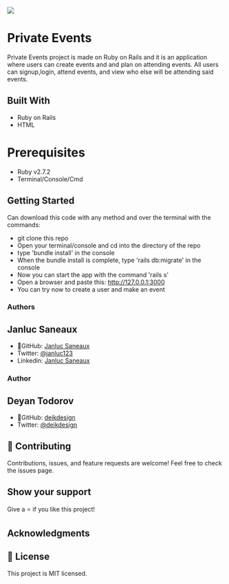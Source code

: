 ![](https://img.shields.io/badge/Microverse-blueviolet)

# Private Events

Private Events project is made on Ruby on Rails and it is an application where users can create events and and plan on attending events. All users can signup,login, attend events, and view who else will be attending said events.

## Built With
- Ruby on Rails
- HTML


# Prerequisites
- Ruby v2.7.2
- Terminal/Console/Cmd

## Getting Started
Can download this code with any method and over the terminal with the commands:

- git clone this repo
- Open your terminal/console and cd into the directory of the repo
- type 'bundle install' in the console
- When the bundle install is complete, type 'rails db:migrate' in the console
- Now you can start the app with the command 'rails s' 
- Open a browser and paste this: http://127.0.0.1:3000
- You can try now to create a user and make an event



### Authors
## Janluc Saneaux
- 👤GitHub: [Janluc Saneaux](https://github.com/janluc)
- Twitter: [@janluc123](https://twitter.com/janluc123)
- Linkedin: [Janluc Saneaux](https://www.linkedin.com/in/janluc-saneaux-91707a1b4/)

### Author
## Deyan Todorov
- 👤GitHub: [deikdesign](https://github.com/deikdesign/)
- Twitter: [@deikdesign](https://twitter.com/deikdesign)

## 🤝 Contributing

Contributions, issues, and feature requests are welcome!
Feel free to check the issues page.

## Show your support

Give a ⭐️ if you like this project!

## Acknowledgments

## 📝 License

This project is MIT licensed.

